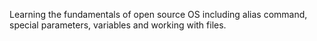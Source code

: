 Learning the fundamentals of open source OS including alias command, special parameters, variables and working with files.